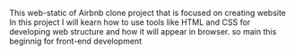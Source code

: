 This web-static of Airbnb clone project that is focused on creating website 
In this project I will kearn how to use tools like HTML and CSS for developing web structure and
how it will appear in browser.
so main this beginnig for front-end development
